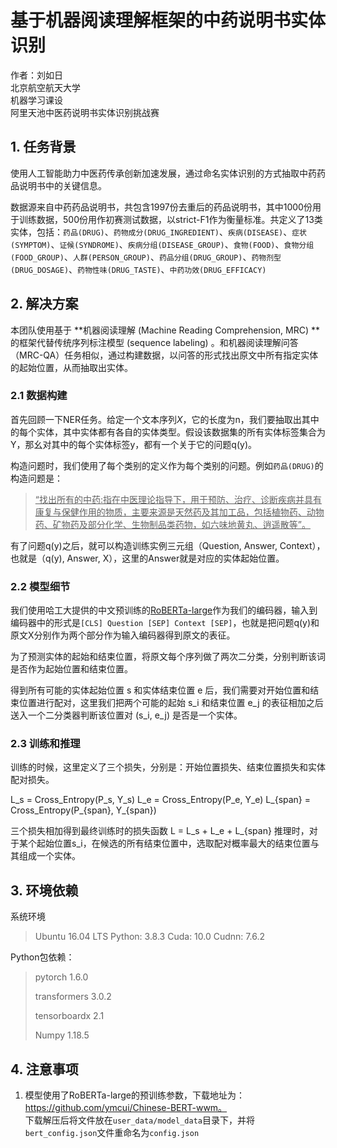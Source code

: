 # 基于机器阅读理解框架的中药说明书实体识别

作者：刘如日  
北京航空航天大学  
机器学习课设    
阿里天池中医药说明书实体识别挑战赛    


## 1. 任务背景

使用人工智能助力中医药传承创新加速发展，通过命名实体识别的方式抽取中药药品说明书中的关键信息。

数据源来自中药药品说明书，共包含1997份去重后的药品说明书，其中1000份用于训练数据，500份用作初赛测试数据，以strict-F1作为衡量标准。共定义了13类实体，包括：`药品(DRUG)`、`药物成分(DRUG_INGREDIENT)`、`疾病(DISEASE)`、`症状(SYMPTOM)`、`证候(SYNDROME)`、`疾病分组(DISEASE_GROUP)`、`食物(FOOD)`、`食物分组(FOOD_GROUP)`、`人群(PERSON_GROUP)`、`药品分组(DRUG_GROUP)`、`药物剂型(DRUG_DOSAGE)`、`药物性味(DRUG_TASTE)`、`中药功效(DRUG_EFFICACY)`

## 2. 解决方案

本团队使用基于 **机器阅读理解 (Machine Reading Comprehension, MRC) **的框架代替传统序列标注模型 (sequence labeling) 。和机器阅读理解问答（MRC-QA）任务相似，通过构建数据，以问答的形式找出原文中所有指定实体的起始位置，从而抽取出实体。

### 2.1 数据构建

首先回顾一下NER任务。给定一个文本序列$X$，它的长度为n，我们要抽取出其中的每个实体，其中实体都有各自的实体类型。假设该数据集的所有实体标签集合为Y，那幺对其中的每个实体标签y，都有一个关于它的问题q(y)。

构造问题时，我们使用了每个类别的定义作为每个类别的问题。例如`药品(DRUG)`的构造问题是：

> <u>“找出所有的中药:指在中医理论指导下，用于预防、治疗、诊断疾病并具有康复与保健作用的物质，主要来源是天然药及其加工品，包括植物药、动物药、矿物药及部分化学、生物制品类药物，如六味地黄丸、逍遥散等”。</u>

有了问题q(y)之后，就可以构造训练实例三元组（Question, Answer, Context），也就是（q(y), Answer, X），这里的Answer就是对应的实体起始位置。


### 2.2 模型细节

我们使用哈工大提供的中文预训练的[RoBERTa-large](https://github.com/ymcui/Chinese-BERT-wwm)作为我们的编码器，输入到编码器中的形式是`[CLS] Question [SEP] Context [SEP]`，也就是把问题q(y)和原文X分别作为两个部分作为输入编码器得到原文的表征。

为了预测实体的起始和结束位置，将原文每个序列做了两次二分类，分别判断该词是否作为起始位置和结束位置。

得到所有可能的实体起始位置 s 和实体结束位置 e 后，我们需要对开始位置和结束位置进行配对，这里我们把两个可能的起始 s_i 和结束位置 e_j 的表征相加之后送入一个二分类器判断该位置对 (s_i, e_j) 是否是一个实体。



### 2.3 训练和推理

训练的时候，这里定义了三个损失，分别是：开始位置损失、结束位置损失和实体配对损失。

L_s = Cross_Entropy(P_s, Y_s) 
L_e = Cross_Entropy(P_e, Y_e) 
L_{span} = Cross_Entropy(P_{span}, Y_{span})


三个损失相加得到最终训练时的损失函数
L = L_s + L_e + L_{span}
推理时，对于某个起始位置s_i，在候选的所有结束位置中，选取配对概率最大的结束位置与其组成一个实体。



## 3. 环境依赖

系统环境
> Ubuntu 16.04 LTS
> Python: 3.8.3
> Cuda: 10.0
> Cudnn: 7.6.2

Python包依赖：

> pytorch 1.6.0
>
> transformers 3.0.2
>
> tensorboardx 2.1
>
> Numpy 1.18.5



## 4. 注意事项

1. 模型使用了RoBERTa-large的预训练参数，下载地址为：https://github.com/ymcui/Chinese-BERT-wwm。  
下载解压后将文件放在`user_data/model_data`目录下，并将`bert_config.json`文件重命名为`config.json`

